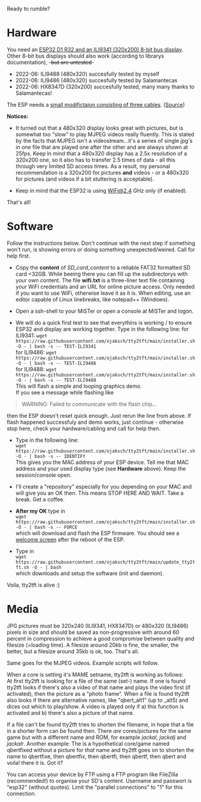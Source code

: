 Ready to rumble?



# Hardware

You need an [ESP32 D1 R32 and an ILI9341 (320x200) 8-bit bus display](https://github.com/ojaksch/MiSTer_tty2tft/blob/main/pictures/d1r32-ili9341.jpg). 
Other 8-bit bus displays should also work (according to librarys documentation), ~~-but are untested~~-  
- 2022-06: ILI9488 (480x320) succesfully tested by myself
- 2022-06: ILI9486 (480x320) succesfully tested by Salamantecas
- 2022-06: HX8347D (320x200) succesfully tested, many many thanks to Salamantecas!  

The ESP needs a [small modifictaion consisting of three cables](https://github.com/ojaksch/MiSTer_tty2tft/blob/main/pictures/d1r32-mod.jpg). 
([Source](https://github.com/Bodmer/TFT_eSPI#8-bit-parallel-support))  

**Notices:**
- It turned out that a 480x320 display looks great with pictures, but is somewhat too "slow" to play MJPEG videos really fluently. This is stated by the facts 
that MJPEG isn't a videostream...it's a series of single jpg's in one file that are played one after the other and are always shown at 25fps. Keep in mind that a 
480x320 display has a 2.5x resolution of a 320x200 one, so it also has to transfer 2.5 times of data - all this through very limited SD access times.
As a result, my personal recommendation is a 320x200 for pictures **and** videos - or a 480x320 for pictures (and videos if a bit stuttering is acceptable).

- Keep in mind that the ESP32 is using WiFi@2.4 GHz only (if enabled).

That's all!



# Software

Follow the instructions below. Don't continue with the next step if something won't run, is showing errors or doing something unexpected/weired.
Call for help first.

- Copy the **content** of *SD_card_content* to a reliable FAT32 formatted SD card <32GB. While beeing there you can fill up the subdirectorys with your own content.
The file **wifi.txt** is a three-liner text file containing your WiFi credentials and an URL for online picture access. Only needed if you want to use WiFi, otherwise leave it as it is.
When editing, use an editor capable of Linux linebreaks, like notepad++ (Windows).

- Open a ssh-shell to your MiSTer or open a console at MiSTer and logon.

- We will do a quick first test to see that everythins is working / to ensure ESP32 and display are working together. Type in the following line:
for ILI9341: `wget https://raw.githubusercontent.com/ojaksch/tty2tft/main/installer.sh -O - | bash -s -- TEST-ILI9341`  
for ILI9486: `wget https://raw.githubusercontent.com/ojaksch/tty2tft/main/installer.sh -O - | bash -s -- TEST-ILI9486`  
for ILI9488: `wget https://raw.githubusercontent.com/ojaksch/tty2tft/main/installer.sh -O - | bash -s -- TEST-ILI9488`  
This will flash a simple and looping graphics demo.   
If you see a message while flashing like
> WARNING: Failed to communicate with the flash chip...

then the ESP doesn't reset quick enough. Just rerun the line from above. 
If flash happened successfuly and demo works, just continue - otherwise stop here, check your hardware/cabling and call for help then.

- Type in the following line:  
`wget https://raw.githubusercontent.com/ojaksch/tty2tft/main/installer.sh -O - | bash -s -- IDENTIFY`  
This gives you the MAC address of your ESP device. Tell me that MAC address and your used display type (see **Hardware** above). Keep the session/console open.

- I'll create a "repository" especially for you depending on your MAC and will give you an OK then. This means STOP HERE AND WAIT. Take a break. Get a coffee.

- **After my OK** type in  
`wget https://raw.githubusercontent.com/ojaksch/tty2tft/main/installer.sh -O - | bash -s -- FORCE`  
which will download and flash the ESP firmware. You should see a [welcome screen](https://github.com/ojaksch/MiSTer_tty2tft/blob/main/pictures/000-arcade.jpg) after the reboot of the ESP.

- Type in  
`wget https://raw.githubusercontent.com/ojaksch/tty2tft/main/update_tty2tft.sh -O - | bash`  
which downloads and setup the software (init and daemon).


Voila, tty2tft is alive :)



# Media

JPG pictures must be 320x240 (ILI9341, HX8347D) or 480x320 (ILI9486) pixels in size and should be saved as non-progressive with around 60 percent in compression to achieve 
a good compromise between quality and filesize (=loading time). A filesize around 20kb is fine, the 
smaller, the better, but a filesize around 35kb is ok, too. That's all.

Same goes for the MJPEG videos. Example scripts will follow.

When a core is setting it's MAME setname, tty2tft is working as follows:  
At first tty2tft is looking for a file of the same (set-) name. If one is found tty2tft looks if there's 
also a video of that name and plays the video first (if activated), then the picture as a "photo frame". 
When a file is found tty2tft also looks if there are alternative names, like "qbert_alt1" (up to _alt5) and 
dices out which to play/show.
A video is played only if a) this function is activated and b) there's also a picture of that name.

If a file can't be found tty2tft tries to shorten the filename, in hope that a file in a shorter form can be found then. 
There *are* cores/pictures for the same game but with a different name and ROM, for example *jackal*, *jackalj* and *jackalr*. 
Another example: The is a hypothetical core/game named qbertfixed without a picture for *that* name and tty2tft goes on to shorten the 
name to qbertfixe, then qbertfix, then qbertfi, then qbertf, then qbert and voila! there it is. Got it?

You can access your device by FTP using a FTP program like FileZilla (recommended!) to organise your SD's content. Username and passwort is "esp32" (without quotes).
Limit the "parallel connections" to "1" for this connection.
